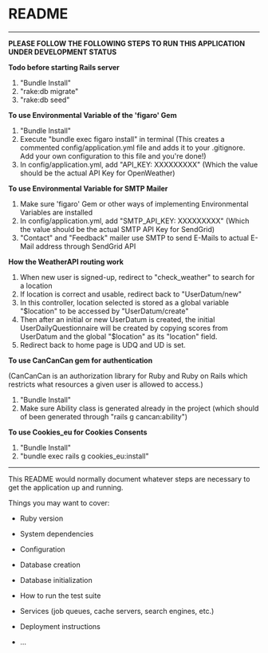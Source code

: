# README

-----------------------------------------------------------------------------
**PLEASE FOLLOW THE FOLLOWING STEPS TO RUN THIS APPLICATION UNDER DEVELOPMENT STATUS**

**Todo before starting Rails server**
1. "Bundle Install"
2. "rake:db migrate"
3. "rake:db seed"

**To use Environmental Variable of the 'figaro' Gem**
1. "Bundle Install" 
2. Execute "bundle exec figaro install" in terminal
(This creates a commented config/application.yml file and adds it to your .gitignore. Add your own configuration to this file and you're done!)
3. In config/application.yml, add "API_KEY: XXXXXXXXX" (Which the value should be the actual API Key for OpenWeather)

**To use Environmental Variable for SMTP Mailer**
1. Make sure 'figaro' Gem or other ways of implementing Environmental Variables are installed
2. In config/application.yml, add "SMTP_API_KEY: XXXXXXXXX" (Which the value should be the actual SMTP API Key for SendGrid)
3. "Contact" and "Feedback" mailer use SMTP to send E-Mails to actual E-Mail address through SendGrid API

**How the WeatherAPI routing work**
1. When new user is signed-up, redirect to "check_weather" to search for a location
2. If location is correct and usable, redirect back to "UserDatum/new"
3. In this controller, location selected is stored as a global variable "$location" to be accessed by "UserDatum/create"
4. Then after an initial or new UserDatum is created, the initial UserDailyQuestionnaire will be created
by copying scores from UserDatum and the global "$location" as its "location" field.
5. Redirect back to home page is UDQ and UD is set.

**To use CanCanCan gem for authentication**

(CanCanCan is an authorization library for Ruby and Ruby on Rails which restricts what resources a given user is allowed to access.)
1. "Bundle Install"
2. Make sure Ability class is generated already in the project (which should of been generated through "rails g cancan:ability")

**To use Cookies_eu for Cookies Consents**
1. "Bundle Install"
2. "bundle exec rails g cookies_eu:install"
-----------------------------------------------------------------------------
This README would normally document whatever steps are necessary to get the
application up and running.

Things you may want to cover:

* Ruby version

* System dependencies

* Configuration

* Database creation

* Database initialization

* How to run the test suite

* Services (job queues, cache servers, search engines, etc.)

* Deployment instructions

* ...
